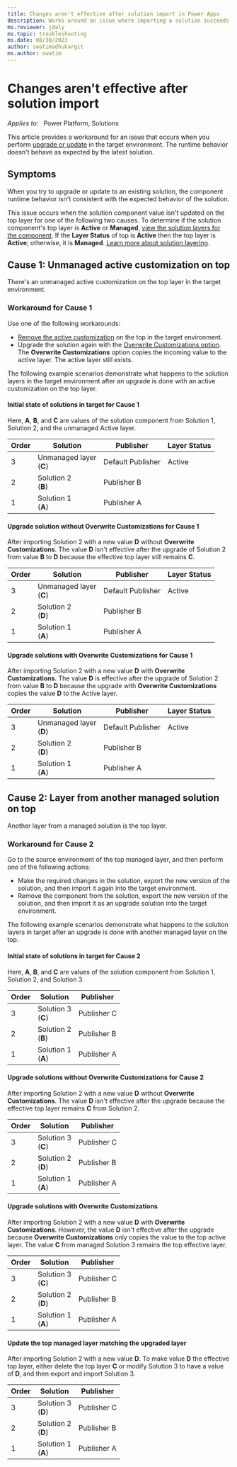 ```yaml
---
title: Changes aren't effective after solution import in Power Apps
description: Works around an issue where importing a solution succeeds but the component runtime behavior isn't consistent with the new solution in Microsoft Power Apps.
ms.reviewer: jdaly
ms.topic: troubleshooting
ms.date: 08/30/2023
author: swatimadhukargit
ms.author: swatim
---
```

# Changes aren't effective after solution import

_Applies to:_ &nbsp; Power Platform, Solutions

This article provides a workaround for an issue that occurs when you perform [upgrade or update](/power-apps/maker/data-platform/update-solutions) in the target environment. The runtime behavior doesn't behave as expected by the latest solution.

## Symptoms

When you try to upgrade or update to an existing solution, the component runtime behavior isn't consistent with the expected behavior of the solution.

This issue occurs when the solution component value isn't updated on the top layer for one of the following two causes. To determine if the solution component's top layer is **Active** or **Managed**, [view the solution layers for the component](/power-apps/maker/data-platform/solution-layers#view-the-solution-layers-for-a-component). If the **Layer Status** of top is **Active** then the top layer is **Active**; otherwise, it is **Managed**. [Learn more about solution layering](/power-platform/alm/solution-layers-alm).

## Cause 1: Unmanaged active customization on top

There's an unmanaged active customization on the top layer in the target environment.

### Workaround for Cause 1

Use one of the following workarounds:

- [Remove the active customization](/power-apps/maker/data-platform/solution-layers#remove-an-unmanaged-layer) on the top in the target environment.
- Upgrade the solution again with the [Overwrite Customizations option](/power-apps/maker/data-platform/update-solutions#overwrite-customizations-option). The **Overwrite Customizations** option copies the incoming value to the active layer. The active layer still exists.

The following example scenarios demonstrate what happens to the solution layers in the target environment after an upgrade is done with an active customization on the top layer.

#### Initial state of solutions in target for Cause 1

Here, **A**, **B**, and **C** are values of the solution component from Solution 1, Solution 2, and the unmanaged Active layer.

|Order   |Solution   |Publisher|Layer Status|
|----------|-----------|------------|-------|
|3|Unmanaged layer <br/> (**C**) |Default Publisher|Active|
|2|Solution 2 <br/> (**B**)   |Publisher B|  |
|1|Solution 1 <br/> (**A**)  |Publisher A|  |

#### Upgrade solution without Overwrite Customizations for Cause 1

After importing Solution 2 with a new value **D** without **Overwrite Customizations**. The value **D** isn't effective after the upgrade of Solution 2 from value **B** to **D** because the effective top layer still remains **C**.

|Order   |Solution   |Publisher|Layer Status|
|----------|-----------|------------|-------|
|3|Unmanaged layer <br/> (**C**) |Default Publisher|Active|
|2|Solution 2 <br/> (**D**)   |Publisher B|  |
|1|Solution 1 <br/> (**A**)  |Publisher A|  |

#### Upgrade solutions with Overwrite Customizations for Cause 1

After importing Solution 2 with a new value **D** with **Overwrite Customizations**. The value **D** is effective after the upgrade of Solution 2 from value **B** to **D** because the upgrade with **Overwrite Customizations** copies the value **D** to the Active layer.

|Order   |Solution   |Publisher|Layer Status|
|----------|-----------|------------|-------|
|3|Unmanaged layer <br/> (**D**) |Default Publisher|Active|
|2|Solution 2 <br/> (**D**)   |Publisher B|  |
|1|Solution 1 <br/> (**A**)  |Publisher A|  |

## Cause 2: Layer from another managed solution on top

Another layer from a managed solution is the top layer.

### Workaround for Cause 2

Go to the source environment of the top managed layer, and then perform one of the following actions:

- Make the required changes in the solution, export the new version of the solution, and then import it again into the target environment.
- Remove the component from the solution, export the new version of the solution, and then import it as an upgrade solution into the target environment.

The following example scenarios demonstrate what happens to the solution layers in target after an upgrade is done with another managed layer on the top.

#### Initial state of solutions in target for Cause 2

Here, **A**, **B**, and **C** are values of the solution component from Solution 1, Solution 2, and Solution 3.

|Order   |Solution   |Publisher|
|----------|-----------|------------|
|3|Solution 3 <br/> (**C**) |Publisher C|
|2|Solution 2 <br/> (**B**)   |Publisher B|
|1|Solution 1 <br/> (**A**)  |Publisher A|

#### Upgrade solutions without Overwrite Customizations for Cause 2

After importing Solution 2 with a new value **D** without **Overwrite Customizations**. The value **D** isn't effective after the upgrade because the effective top layer remains **C** from Solution 2.

|Order   |Solution   |Publisher|
|----------|-----------|------------|
|3|Solution 3 <br/> (**C**) |Publisher C|
|2|Solution 2 <br/> (**D**)   |Publisher B|
|1|Solution 1 <br/> (**A**)  |Publisher A|

#### Upgrade solutions with Overwrite Customizations

After importing Solution 2 with a new value **D** with **Overwrite Customizations**. However, the value **D** isn't effective after the upgrade because **Overwrite Customizations** only copies the value to the top active layer. The value **C** from managed Solution 3 remains the top effective layer.

|Order   |Solution   |Publisher|
|----------|-----------|------------|
|3|Solution 3 <br/> (**C**) |Publisher C|
|2|Solution 2 <br/> (**D**)   |Publisher B|
|1|Solution 1 <br/> (**A**)  |Publisher A|

#### Update the top managed layer matching the upgraded layer

After importing Solution 2 with a new value **D**. To make value **D** the effective top layer, either delete the top layer **C** or modify Solution 3 to have a value of **D**, and then export and import Solution 3.

|Order   |Solution   |Publisher|
|----------|-----------|------------|
|3|Solution 3 <br/> (**D**) |Publisher C|
|2|Solution 2 <br/> (**D**)   |Publisher B|
|1|Solution 1 <br/> (**A**)  |Publisher A|
